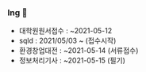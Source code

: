 ### Ing 👋

- 대학원원서접수 : ~2021-05-12
- sqld : 2021/05/03 ~ (접수시작)
- 환경창업대전 : ~2021-05-14 (서류접수)
- 정보처리기사 : ~2021-05-15 (필기)


<!--
**asdzxc9395/asdzxc9395** is a ✨ _special_ ✨ repository because its `README.md` (this file) appears on your GitHub profile.

Here are some ideas to get you started:

- 🔭 I’m currently working on ...
- 🌱 I’m currently learning ...
- 👯 I’m looking to collaborate on ...
- 🤔 I’m looking for help with ...
- 💬 Ask me about ...
- 📫 How to reach me: ...
- 😄 Pronouns: ...
- ⚡ Fun fact: ...

-->
